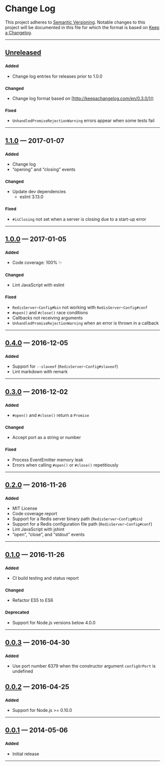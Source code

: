 # Change Log

This project adheres to [Semantic Versioning](http://semver.org/). Notable changes to this project will be documented in this file for which the format
is based on [Keep a Changelog](http://keepachangelog.com/).

---

## [Unreleased][]

### <sub>Added

- Change log entries for releases prior to 1.0.0

### <sub>Changed

- Change log format based on [http://keepachangelog.com/en/0.3.0/]()

### <sub>Fixed

- `UnhandledPromiseRejectionWarning` errors appear when some tests fail

---

## [1.1.0][] — 2017-01-07

### <sub>Added

- Change log
- “opening” and “closing” events

### <sub>Changed

- Update dev dependencies
  - eslint 3.13.0

### <sub>Fixed

- `#isClosing` not set when a server is closing due to a start-up error

---

## [1.0.0][] — 2017-01-05

### <sub>Added

- Code coverage: 100% ✨

### <sub>Changed

- Lint JavaScript with eslint

### <sub>Fixed

- `RedisServer~Config#bin` not working with `RedisServer~Config#conf`
- `#open()` and `#close()` race conditions
- Callbacks not receiving arguments
- `UnhandledPromiseRejectionWarning` when an error is thrown in a callback

---

## [0.4.0][] — 2016-12-05

### <sub>Added

- Support for `--slaveof` (`RedisServer~Config#slaveof`)
- Lint markdown with remark

---

## [0.3.0][] — 2016-12-02

### <sub>Added

- `#open()` and `#close()` return a `Promise`

### <sub>Changed

- Accept port as a string or number

### <sub>Fixed

- Process EventEmitter memory leak
- Errors when calling `#open()` or `#close()` repetitiously

---

## [0.2.0][] — 2016-11-26

### <sub>Added

- MIT License
- Code coverage report
- Support for a Redis server binary path (`RedisServer~Config#bin`)
- Support for a Redis configuration file path (`RedisServer~Config#conf`)
- Lint JavaScript with jshint
- “open”, “close”, and “stdout” events

---

## [0.1.0][] — 2016-11-26

### <sub>Added

- CI build testing and status report

### <sub>Changed

- Refactor ES5 to ES6

### <sub>Deprecated

- Support for Node.js versions below 4.0.0

---

## [0.0.3][] — 2016-04-30

### <sub>Added

- Use port number 6379 when the constructor argument `configOrPort` is undefined

## [0.0.2][] — 2016-04-25

### <sub>Added

- Support for Node.js >= 0.10.0

---

## [0.0.1][] — 2014-05-06

### <sub>Added

- Initial release

---

[Unreleased]: https://github.com/BrandonZacharie/node-redis-server/compare/1.1.0...HEAD
[1.1.0]: https://github.com/BrandonZacharie/node-redis-server/compare/1.0.0...1.1.0
[1.0.0]: https://github.com/BrandonZacharie/node-redis-server/compare/0.4.0...1.0.0
[0.4.0]: https://github.com/BrandonZacharie/node-redis-server/compare/0.3.0...0.4.0
[0.3.0]: https://github.com/BrandonZacharie/node-redis-server/compare/0.2.0...0.3.0
[0.2.0]: https://github.com/BrandonZacharie/node-redis-server/compare/0.1.0...0.2.0
[0.1.0]: https://github.com/BrandonZacharie/node-redis-server/compare/0.0.3...0.1.0
[0.0.3]: https://github.com/BrandonZacharie/node-redis-server/compare/0.0.2...0.0.3
[0.0.2]: https://github.com/BrandonZacharie/node-redis-server/compare/0.0.1...0.0.2
[0.0.1]: https://github.com/BrandonZacharie/node-redis-server/compare/47c1d...0.0.1
